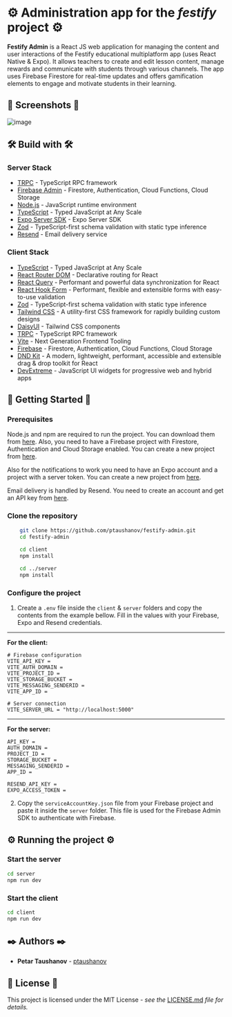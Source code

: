 # ⚙️ Administration app for the _festify_ project ⚙️

**Festify Admin** is a React JS web application for managing the content and
user interactions of the Festify educational multiplatform app (uses React
Native & Expo). It allows teachers to create and edit lesson content, manage
rewards and communicate with students through various channels. The app uses
Firebase Firestore for real-time updates and offers gamification elements to
engage and motivate students in their learning.

## 📱 Screenshots 📱
![image](https://github.com/ptaushanov/festify-admin/assets/33032001/b1e0ee50-18d3-4869-bb94-ebe4bd0c9757)

## 🛠️ Build with 🛠️

### Server Stack

- [TRPC](https://trpc.io/) - TypeScript RPC framework
- [Firebase Admin](https://firebase.google.com/) - Firestore, Authentication,
  Cloud Functions, Cloud Storage
- [Node.js](https://nodejs.org/en/) - JavaScript runtime environment
- [TypeScript](https://www.typescriptlang.org/) - Typed JavaScript at Any Scale
- [Expo Server SDK](https://github.com/expo/expo-server-sdk-node) - Expo Server
  SDK
- [Zod](https://zod.dev) - TypeScript-first schema validation with static type
  inference
- [Resend](https://resend.com) - Email delivery service

### Client Stack

- [TypeScript](https://www.typescriptlang.org/) - Typed JavaScript at Any Scale
- [React Router DOM](https://reactrouter.com) - Declarative routing for React
- [React Query](https://react-query.tanstack.com/) - Performant and powerful
  data synchronization for React
- [React Hook Form](https://react-hook-form.com/) - Performant, flexible and
  extensible forms with easy-to-use validation
- [Zod](https://zod.dev) - TypeScript-first schema validation with static type
  inference
- [Tailwind CSS](https://tailwindcss.com/) - A utility-first CSS framework for
  rapidly building custom designs
- [DaisyUI](https://daisyui.com/) - Tailwind CSS components
- [TRPC](https://trpc.io/) - TypeScript RPC framework
- [Vite](https://vitejs.dev/) - Next Generation Frontend Tooling
- [Firebase](https://firebase.google.com/) - Firestore, Authentication, Cloud
  Functions, Cloud Storage
- [DND Kit](https://dndkit.com/) - A modern, lightweight, performant, accessible
  and extensible drag & drop toolkit for React
- [DevExtreme](https://js.devexpress.com/) - JavaScript UI widgets for
  progressive web and hybrid apps

## 🚀 Getting Started 🚀

### Prerequisites

Node.js and npm are required to run the project. You can download them from
[here](https://nodejs.org/en/). Also, you need to have a Firebase project with
Firestore, Authentication and Cloud Storage enabled. You can create a new
project from [here](https://console.firebase.google.com/).

Also for the notifications to work you need to have an Expo account and a
project with a server token. You can create a new project from
[here](https://expo.io/).

Email delivery is handled by Resend. You need to create an account and get an
API key from [here](https://resend.com/).

### Clone the repository

```bash
    git clone https://github.com/ptaushanov/festify-admin.git
    cd festify-admin
    
    cd client
    npm install

    cd ../server
    npm install
```

### Configure the project

1. Create a `.env` file inside the `client` & `server` folders and copy the
   contents from the example bellow. Fill in the values with your Firebase, Expo
   and Resend credentials.

---

**For the client:**

```env
# Firebase configuration
VITE_API_KEY = 
VITE_AUTH_DOMAIN = 
VITE_PROJECT_ID = 
VITE_STORAGE_BUCKET = 
VITE_MESSAGING_SENDERID = 
VITE_APP_ID = 

# Server connection
VITE_SERVER_URL = "http://localhost:5000"
```

---

**For the server:**

```env
API_KEY = 
AUTH_DOMAIN = 
PROJECT_ID = 
STORAGE_BUCKET = 
MESSAGING_SENDERID = 
APP_ID = 

RESEND_API_KEY = 
EXPO_ACCESS_TOKEN =
```

2. Copy the `serviceAccountKey.json` file from your Firebase project and paste
   it inside the `server` folder. This file is used for the Firebase Admin SDK
   to authenticate with Firebase.

## ⚙️ Running the project ⚙️

### Start the server

```bash
cd server
npm run dev
```

### Start the client

```bash
cd client
npm run dev
```

## ✒️ Authors ✒️

- **Petar Taushanov** - [ptaushanov](https://github.com/ptaushanov)

## 📄 License 📄

This project is licensed under the MIT License - _see the_
[LICENSE.md](https://github.com/ptaushanov/festify-admin/blob/master/LICENSE)
_file for details._

